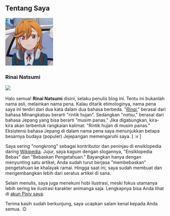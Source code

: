 <link rel="stylesheet" href="https://fonts.googleapis.com/css2?family=Material+Symbols+Outlined:opsz,wght,FILL,GRAD@20..48,100..700,0..1,-50..200" />
<link rel="stylesheet" href="https://cdnjs.cloudflare.com/ajax/libs/font-awesome/5.15.2/css/all.min.css">

## Tentang Saya

<div class="profile">              
                <div class="round-frame">
            <img src="https://raw.githubusercontent.com/Dzaky05/kucinghitam/main/media/FB_IMG_1694165234267.jpg" height="150" alt="penggambaran ybs secara rill">
            </div>

 <h3>Rinai Natsumi</h3>
             <a class="social-media-icon facebook" href="https://www.facebook.com/rinai.natsu" style="color: #fff">
	<span class="fab fa-facebook"></span></a>
<!-- Twitter -->
<a class="social-media-icon twitter" href="https://twitter.com/dzakyadinata" style="color: #fff">
	<span class="fab fa-twitter"></span></a>
<!-- Instagram -->
<a class="social-media-icon instagram" href="https://instagram.com/dzaky_adinata" style="color: #fff">
	<span class="fab fa-instagram"></span></a>
	<!-- GH -->
	<a class="social-media-icon github" href="https://github.com/rinanatsu" style="color: #fff"><span class="fab fa-github"></span></a>
<!-- Pixiv -->
<a class="social-media-icon pixiv" href="https://www.pixiv.net/en/users/76135039">
    <img src="https://raw.githubusercontent.com/kyynata/kucinghitam/main/media/img_2_1703640314134.jpg" style="width: 15px">	
</a>

Halo semua! <b>Rinai Natsumi</b> disini, selaku penulis blog ini. Tentu ini bukanlah nama asli, melainkan nama pena. Kalau ditarik etimologinya, nama pena saya ini terdiri dari dua kata dalam dua bahasa berbeda. "<i><a href="https://kbbi.kemdikbud.go.id/entri/Rinai">Rinai</a></i>," berasal dari bahasa Minangkabau berarti "rintik hujan". Sedangkan "<i>natsu</i>," berasal dari bahasa Jepang yang bisa berarti "musim panas." Jika digabungkan, kira-kira akan terbentuk rangkaian kalimat: "Rintik hujan di musim panas." Eksistensi bahasa Jepang di dalam nama pena saya menunjukkan betapa besarnya budaya (populer) Jejepangan memengaruhi saya. [ :v ]


Saya sering "nongkrong" sebagai kontributor dan peninjau di ensiklopedia daring <a href="https://id.wikipedia.org/wiki/Pengguna:Rinai_Natsumi">Wikipedia</a>. Jujur, saya kagum dengan slogannya, "Ensiklopedia Bebas"  dan "Bebaskan Pengetahuan." Bayangkan hanya dengan menyunting satu artikel, Anda sudah turut berjasa "membebaskan" pengetahuan ke khalayak ramai. Hingga saat ini, saya sudah membuat dan mengembangkan lebih dari seratus artikel di sana.


Selain menulis, saya juga menekuni hobi ilustrasi, meski fokus utamanya lebih sering ke ilustrasi karakter animanga saja. Lengkapnya bisa Anda lihat di <a href="https://www.pixiv.net/en/users/76135039">akun Pixiv saya</a>.


Terima kasih sudah berkunjung, saya ucapkan salam kenal kepada Anda semua. :D
